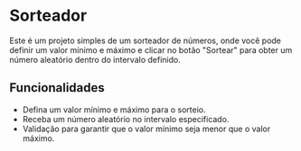# Sorteador
 
Este é um projeto simples de um sorteador de números, onde você pode definir um valor mínimo e máximo e clicar no botão "Sortear" para obter um número aleatório dentro do intervalo definido.

## Funcionalidades

- Defina um valor mínimo e máximo para o sorteio.
- Receba um número aleatório no intervalo especificado.
- Validação para garantir que o valor mínimo seja menor que o valor máximo.

